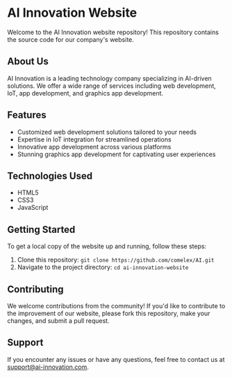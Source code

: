 # AI Innovation Website

Welcome to the AI Innovation website repository! This repository contains the source code for our company's website. 

## About Us
AI Innovation is a leading technology company specializing in AI-driven solutions. We offer a wide range of services including web development, IoT, app development, and graphics app development.

## Features
- Customized web development solutions tailored to your needs
- Expertise in IoT integration for streamlined operations
- Innovative app development across various platforms
- Stunning graphics app development for captivating user experiences

## Technologies Used
- HTML5
- CSS3
- JavaScript


## Getting Started
To get a local copy of the website up and running, follow these steps:
1. Clone this repository: `git clone https://github.com/comelex/AI.git`
2. Navigate to the project directory: `cd ai-innovation-website`

## Contributing
We welcome contributions from the community! If you'd like to contribute to the improvement of our website, please fork this repository, make your changes, and submit a pull request.

## Support
If you encounter any issues or have any questions, feel free to contact us at support@ai-innovation.com.


